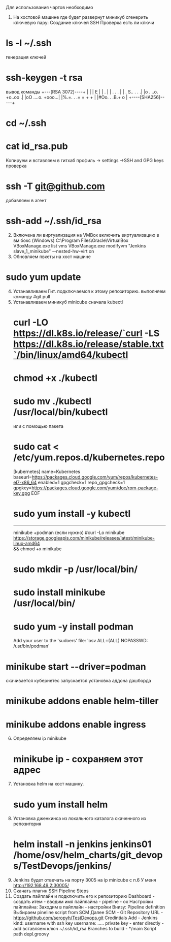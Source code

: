 Для использования чартов необходимо
1. На хостовой машине где будет развернут миникуб сгенерить ключевую пару:
  Создание ключей SSH 
  Проверка есть ли ключи 
  # ls -l ~/.ssh
  генерация ключей 
  # ssh-keygen -t rsa 
  вывод команды
  +---[RSA 3072]----+
  |                 |
  |        E        |
  |         .       |
  |        .    . . |
  | .      S.. . . .|
  |o . ..o. +o..oo .|
  |oO ....o. +ooo...|
  |%.=.  . .= = + + |
  |#Oo.   . .B.+ o  |
  +----[SHA256]-----+
  # cd ~/.ssh
  # cat id_rsa.pub
  Копируем и вставляем в гитхаб 
  профиль -> settings ->SSH and GPG keys 
  проверка 
  # ssh -T git@github.com
  добавляем в агент
  # ssh-add ~/.ssh/id_rsa
2. Включена ли виртуализация на VMBox
  включить виртуализацию в вм бокс (Windows)
  C:\Program Files\Oracle\VirtualBox
  VBoxManage.exe list vms
  VBoxManage.exe modifyvm "Jenkins slave_1_minikube" --nested-hw-virt on
3. Обновляем пвкеты на хост машине
  # sudo yum update
4. Устанавливаем Гит.
    подключаемся к этому репозиторию.
    выполняем команду
   #git pull 
5. Устанавливаем миникуб
   minicube
   сначала kubectl
   # curl -LO https://dl.k8s.io/release/`curl -LS https://dl.k8s.io/release/stable.txt`/bin/linux/amd64/kubectl
   # chmod +x ./kubectl  
   # sudo mv ./kubectl /usr/local/bin/kubectl
   или с помощью  пакета
   # sudo cat <<EOF > /etc/yum.repos.d/kubernetes.repo
   [kubernetes]
   name=Kubernetes
   baseurl=https://packages.cloud.google.com/yum/repos/kubernetes-el7-x86_64
   enabled=1
   gpgcheck=1
   repo_gpgcheck=1
   gpgkey=https://packages.cloud.google.com/yum/doc/rpm-package-key.gpg
   EOF
   # sudo yum install -y kubectl
   ---------------
   minikube +podman (если нужно)
   #curl -Lo minikube https://storage.googleapis.com/minikube/releases/latest/minikube-linux-amd64 \
   && chmod +x minikube
   #  sudo mkdir -p /usr/local/bin/
   #  sudo install minikube /usr/local/bin/
   #  sudo yum -y install podman
   Add your user to the 'sudoers' file: 'osv ALL=(ALL) NOPASSWD: /usr/bin/podman'
  # minikube start --driver=podman
  скачивается кубернетес запускается
  установка аддона дашборда
  # minikube addons enable helm-tiller
  # minikube addons enable ingress
6. Определяем ip minikube
   # minikube ip - сохраняем этот адрес  
7. Установка helm  на хост машину.
   # sudo yum install helm
8. Установка дженкинса из локального каталога скаченного из репозитория
   # helm install -n  jenkins jenkins01 /home/osv/helm_charts/git_devops/TestDevops/jenkins/
9. Jenkins будет отвечать на порту 3005 на ip minicube c п.6 
   У меня http://192.168.49.2:30005/
10. Скачать плагин SSH Pipeline Steps
11. Создать пайплайн и подключить его к репозиторию
    Dashboard - создать итем  - вводим имя пайплайна - pipeline -  ок 
    Настройки пайплайна:
    Заходим в пайплайн - настройки
    Внизу: Pipeline
    definition
    Выбираем pineline script from SCM
    Далее
    SCM - Git
    Repository URL - https://github.com/seropyh/TestDevops.git
    Credintials
    Add - Jenkins
    kind: username with ssh key
    username: .....
    private key  - enter directly  - add вставляем ключ ~/.ssh/id_rsa
    Branches to build - */main
    Script path depl.groovy
    


